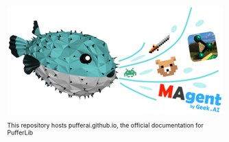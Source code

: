 ![](https://raw.githubusercontent.com/PufferAI/pufferai.github.io/main/docs/source/resource/banner-hi-res.png)

This repository hosts pufferai.github.io, the official documentation for PufferLib
